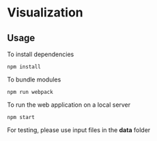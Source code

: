 # Visualization
## Usage
To install dependencies
```
npm install
```
To bundle modules
```
npm run webpack
```
To run the web application on a local server
```
npm start
```

For testing, please use input files in the **data** folder 
